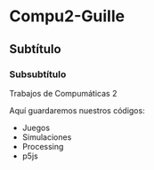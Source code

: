 # Compu2-Guille

## Subtítulo

### Subsubtítulo

Trabajos de Compumáticas 2

Aquí guardaremos nuestros códigos:

- Juegos
- Simulaciones
- Processing
- p5js
